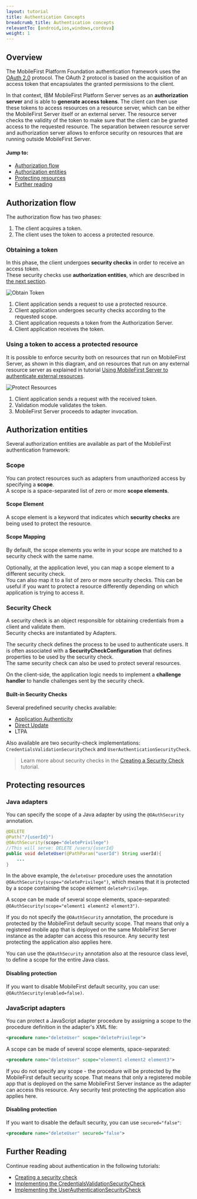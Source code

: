 ```yaml
---
layout: tutorial
title: Authentication Concepts
breadcrumb_title: Authentication concepts
relevantTo: [android,ios,windows,cordova]
weight: 1
---
```


## Overview
The MobileFirst Platform Foundation authentication framework uses the [OAuth 2.0](http://oauth.net/) protocol. The OAuth 2 protocol is based on the acquisition of an access token that encapsulates the granted permissions to the client.  

In that context, IBM MobileFirst Platform Server serves as an **authorization server** and is able to **generate access tokens**. The client can then use these tokens to access resources on a resource server, which can be either the MobileFirst Server itself or an external server. The resource server checks the validity of the token to make sure that the client can be granted access to the requested resource. The separation between resource server and authorization server allows to enforce security on resources that are running outside MobileFirst Server.

#### Jump to:

* [Authorization flow](#authorization-flow)
* [Authorization entities](#authorization-entities)
* [Protecting resources](#protecting-resources)
* [Further reading](#further-reading)

## Authorization flow
The authorization flow has two phases:

1. The client acquires a token.
2. The client uses the token to access a protected resource.

### Obtaining a token
In this phase, the client undergoes **security checks** in order to receive an access token.  
These security checks use **authorization entities**, which are described in [the next section](#authorization-entities).  

![Obtain Token](auth-flow-1.jpg)

1. Client application sends a request to use a protected resource.
2. Client application undergoes security checks according to the requested scope.
3. Client application requests a token from the Authorization Server.
4. Client application receives the token.

### Using a token to access a protected resource
It is possible to enforce security both on resources that run on MobileFirst Server, as shown in this diagram, and on resources that run on any external resource server as explained in tutorial [Using MobileFirst Server to authenticate external resources](../../using-mobilefirst-server-authenticate-external-resources/).

![Protect Resources](auth-flow-2.jpg)

1. Client application sends a request with the received token.
2. Validation module validates the token.
3. MobileFirst Server proceeds to adapter invocation.

## Authorization entities
Several authorization entities are available as part of the MobileFirst authentication framework:

### Scope
You can protect resources such as adapters from unauthorized access by specifying a **scope**.  
A scope is a space-separated list of zero or more **scope elements**.

#### Scope Element
A scope element is a keyword that indicates which **security checks** are being used to protect the resource.

#### Scope Mapping
By default, the scope elements you write in your scope are matched to a security check with the same name.

Optionally, at the application level, you can map a scope element to a different security check.  
You can also map it to a list of zero or more security checks. This can be useful if you want to protect a resource differently depending on which application is trying to access it.

### Security Check
A security check is an object responsible for obtaining credentials from a client and validate them.  
Security checks are instantiated by Adapters.

The security check defines the process to be used to authenticate users. It is often associated with a **SecurityCheckConfiguration** that defines properties to be used by the security check.  
The same security check can also be used to protect several resources.

On the client-side, the application logic needs to implement a **challenge handler** to handle challenges sent by the security check.

#### Built-in Security Checks
Several predefined security checks available:

- [Application Authenticity](../application-authenticity/)
- [Direct Update](../../using-the-mfpf-sdk/direct-update)
- LTPA

Also available are two security-check implementations: `CredentialsValidationSecurityCheck` and `UserAuthenticationSecurityCheck`.

> Learn more about security checks in the [Creating a Security Check](../creating-a-security-check/) tutorial.

## Protecting resources

### Java adapters
You can specify the scope of a Java adapter by using the `@OAuthSecurity` annotation.

```java
@DELETE
@Path("/{userId}")
@OAuthSecurity(scope="deletePrivilege")
//This will serve: DELETE /users/{userId}
public void deleteUser(@PathParam("userId") String userId){
    ...
}
```

In the above example, the `deleteUser` procedure uses the annotation `@OAuthSecurity(scope="deletePrivilege")`, which means that it is protected by a scope containing the scope element `deletePrivilege`.

A scope can be made of several scope elements, space-separated: `@OAuthSecurity(scope="element1 element2 element3")`.

If you do not specify the `@OAuthSecurity` annotation, the procedure is protected by the MobileFirst default security scope. That means that only a registered mobile app that is deployed on the same MobileFirst Server instance as the adapter can access this resource. Any security test protecting the application also applies here.

You can use the `@OAuthSecurity` annotation also at the resource class level, to define a scope for the entire Java class.

#### Disabling protection
If you want to disable MobileFirst default security, you can use: `@OAuthSecurity(enabled=false)`.

### JavaScript adapters
You can protect a JavaScript adapter procedure by assigning a scope to the procedure definition in the adapter's XML file:

```xml
<procedure name="deleteUser" scope="deletePrivilege">
```

A scope can be made of several scope elements, space-separated:

```xml
<procedure name="deleteUser" scope="element1 element2 element3">
```

If you do not specify any scope - the procedure will be protected by the MobileFirst default security scope. That means that only a registered mobile app that is deployed on the same MobileFirst Server instance as the adapter can access this resource. Any security test protecting the application also applies here.

#### Disabling protection
If you want to disable the default security, you can use `secured="false"`:

```xml
<procedure name="deleteUser" secured="false">
```

## Further Reading
Continue reading about authentication in the following tutorials:

* [Creating a security check](../creating-a-security-check)
* [Implementing the CredentialsValidationSecurityCheck](../credentials-validation)
* [Implementing the UserAuthenticationSecurityCheck](../user-authentication)
